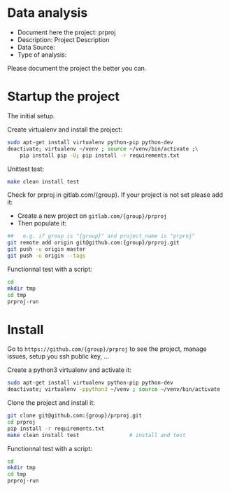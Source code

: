 # Data analysis
- Document here the project: prproj
- Description: Project Description
- Data Source:
- Type of analysis:

Please document the project the better you can.

# Startup the project

The initial setup.

Create virtualenv and install the project:
```bash
sudo apt-get install virtualenv python-pip python-dev
deactivate; virtualenv ~/venv ; source ~/venv/bin/activate ;\
    pip install pip -U; pip install -r requirements.txt
```

Unittest test:
```bash
make clean install test
```

Check for prproj in gitlab.com/{group}.
If your project is not set please add it:

- Create a new project on `gitlab.com/{group}/prproj`
- Then populate it:

```bash
##   e.g. if group is "{group}" and project_name is "prproj"
git remote add origin git@github.com:{group}/prproj.git
git push -u origin master
git push -u origin --tags
```

Functionnal test with a script:

```bash
cd
mkdir tmp
cd tmp
prproj-run
```

# Install

Go to `https://github.com/{group}/prproj` to see the project, manage issues,
setup you ssh public key, ...

Create a python3 virtualenv and activate it:

```bash
sudo apt-get install virtualenv python-pip python-dev
deactivate; virtualenv -ppython3 ~/venv ; source ~/venv/bin/activate
```

Clone the project and install it:

```bash
git clone git@github.com:{group}/prproj.git
cd prproj
pip install -r requirements.txt
make clean install test                # install and test
```
Functionnal test with a script:

```bash
cd
mkdir tmp
cd tmp
prproj-run
```
